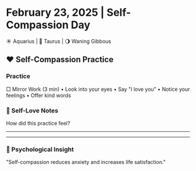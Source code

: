 # February 23, 2025 | Self-Compassion Day
☀️ Aquarius | 🌙 Taurus | 🌖 Waning Gibbous

## ❤️ Self-Compassion Practice

### Practice
□ Mirror Work (3 min)
  • Look into your eyes
  • Say "I love you"
  • Notice your feelings
  • Offer kind words

### 📝 Self-Love Notes
How did this practice feel?
_______________________
_______________________

### 💫 Psychological Insight
"Self-compassion reduces anxiety and increases life satisfaction." 